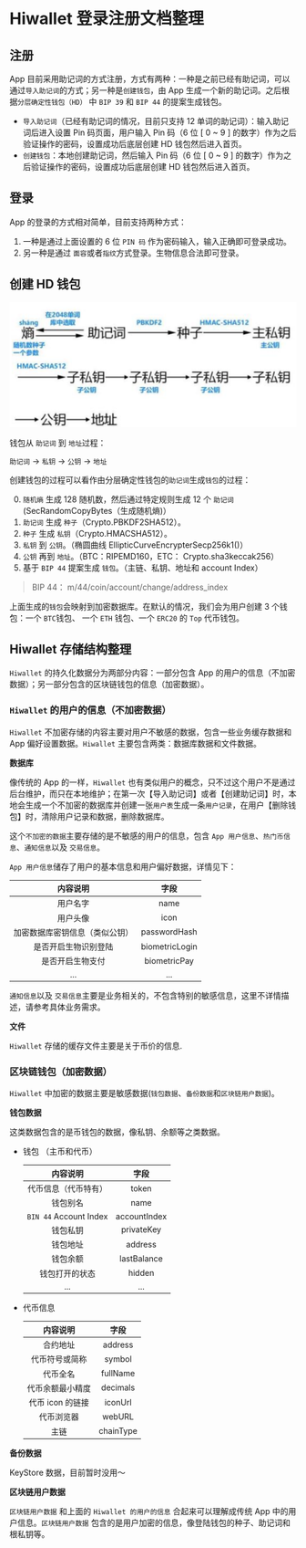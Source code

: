 # Hiwallet 登录注册文档整理

## 注册

App 目前采用助记词的方式注册，方式有两种：一种是之前已经有助记词，可以通过`导入助记词`的方式；另一种是`创建钱包`，由 App 生成一个新的助记词。之后根据`分层确定性钱包（HD）` 中 `BIP 39` 和 `BIP 44` 的提案生成钱包。

- `导入助记词`（已经有助记词的情况，目前只支持 12 单词的助记词）：输入助记词后进入设置 Pin 码页面，用户输入 Pin 码（6 位 [ 0 ~ 9 ] 的数字）作为之后验证操作的密码，设置成功后底层创建 HD 钱包然后进入首页。
- `创建钱包`：本地创建助记词，然后输入 Pin 码（6 位 [ 0 ~ 9 ] 的数字）作为之后验证操作的密码，设置成功后底层创建 HD 钱包然后进入首页。


## 登录

App 的登录的方式相对简单，目前支持两种方式：

1. 一种是通过上面设置的 6 位 `PIN 码` 作为密码输入，输入正确即可登录成功。
2. 另一种是通过 `面容`或者`指纹`方式登录。生物信息合法即可登录。

## 创建 HD 钱包

![](./localPic/mnemonic_gen_address.png)
 
 钱包从 `助记词` 到 `地址`过程：
 
 `助记词` -> `私钥` -> `公钥` -> `地址`
 
 创建钱包的过程可以看作由分层确定性钱包的`助记词`生成`钱包`的过程：
 
 0. `随机熵` 生成 128 随机数，然后通过特定规则生成 12 个 `助记词` (SecRandomCopyBytes（生成随机熵)）
 1. `助记词` 生成 `种子`（Crypto.PBKDF2SHA512）。
 2. `种子` 生成 `私钥`（Crypto.HMACSHA512）。
 3. `私钥` 到 `公钥`。（椭圆曲线 EllipticCurveEncrypterSecp256k1()）
 4. `公钥` 再到 `地址`。（BTC：RIPEMD160，ETC： Crypto.sha3keccak256）
 5. 基于 `BIP 44` 提案生成 `钱包`。（主链、私钥、地址和 account Index）

> BIP 44：  m/44/coin/account/change/address_index

上面生成的`钱包`会映射到加密数据库。在默认的情况，我们会为用户创建 3 个钱包：一个 `BTC`钱包、 一个 `ETH` 钱包、一个 `ERC20` 的 `Top` 代币钱包。


## Hiwallet 存储结构整理

`Hiwallet` 的持久化数据分为两部分内容：一部分包含 App 的用户的信息（不加密数据）；另一部分包含的区块链钱包的信息（加密数据）。 

### `Hiwallet` 的用户的信息（不加密数据）

`Hiwallet` 不加密存储的内容主要对用户不敏感的数据，包含一些业务缓存数据和 App 偏好设置数据。`Hiwallet` 主要包含两类：数据库数据和文件数据。

**数据库**

像传统的 App 的一样，`Hiwallet` 也有类似用户的概念，只不过这个用户不是通过后台维护，而只在本地维护；在第一次【导入助记词】或者【创建助记词】时，本地会生成一个不加密的数据库并创建一张`用户表`生成一条`用户记录`，在用户【删除钱包】时，清除用户记录和数据，删除数据库。

这个`不加密的数据`主要存储的是不敏感的用户的信息，包含 `App 用户信息`、`热门币信息`、`通知信息`以及 `交易信息`。

`App 用户信息`储存了用户的基本信息和用户偏好数据，详情见下：

| 内容说明 | 字段 |
| :--: |:--:|
|用户名字| name |
|用户头像| icon |
|加密数据库密钥信息（类似公钥）| passwordHash |
|是否开启生物识别登陆| biometricLogin  |
|是否开启生物支付| biometricPay |
|...|...|

`通知信息`以及 `交易信息`主要是业务相关的，不包含特别的敏感信息，这里不详情描述，请参考具体业务需求。

**文件**

`Hiwallet` 存储的缓存文件主要是关于币价的信息.


### 区块链钱包（加密数据）

`Hiwallet` 中加密的数据主要是敏感数据(`钱包数据`、`备份数据`和`区块链用户数据`)。

**钱包数据**

这类数据包含的是币钱包的数据，像私钥、余额等之类数据。

- 钱包 （主币和代币）

	| 内容说明 | 字段 |
	| :--: |:--:|
	| 代币信息（代币特有）| token |
	|钱包别名| name |
	|`BIN 44` Account Index| accountIndex |
	| 钱包私钥 | privateKey |
	| 钱包地址 | address  |
	| 钱包余额 | lastBalance |
	| 钱包打开的状态 | hidden |
	|...|...|
	
- 代币信息

	| 内容说明 | 字段 |
	| :--: |:--:|
	| 合约地址 | address |
	| 代币符号或简称 | symbol |
	| 代币全名 | fullName |
	| 代币余额最小精度 | decimals |
	| 代币 icon 的链接 | iconUrl |
	| 代币浏览器 | webURL  |
	| 主链 | chainType |


**备份数据**

KeyStore 数据，目前暂时没用～

**区块链用户数据**

`区块链用户数据` 和上面的 `Hiwallet 的用户的信息` 合起来可以理解成传统 App 中的用户信息。`区块链用户数据` 包含的是用户加密的信息，像登陆钱包的种子、助记词和根私钥等。

